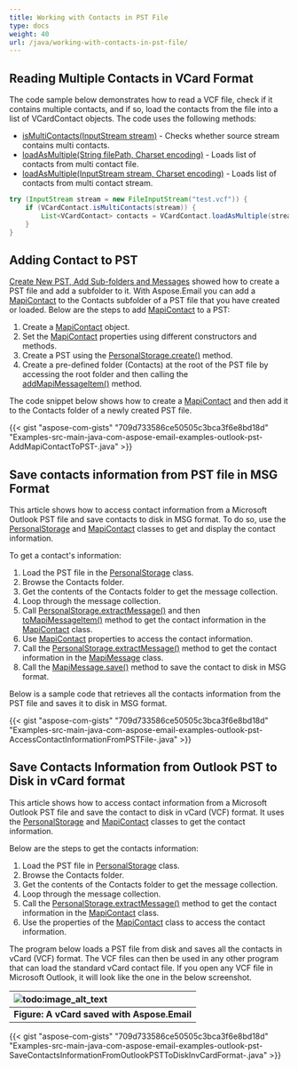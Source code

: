 ```yaml
---
title: Working with Contacts in PST File
type: docs
weight: 40
url: /java/working-with-contacts-in-pst-file/
---
```


## **Reading Multiple Contacts in VCard Format**

The code sample below demonstrates how to read a VCF file, check if it contains multiple contacts, and if so, load the contacts from the file into a list of VCardContact objects. The code uses the following methods:

- [isMultiContacts(InputStream stream)](https://reference.aspose.com/email/java/com.aspose.email/vcardcontact/#isMultiContacts-java.io.InputStream-) - Checks whether source stream contains multi contacts.
- [loadAsMultiple(String filePath, Charset encoding)](https://reference.aspose.com/email/java/com.aspose.email/vcardcontact/#loadAsMultiple-java.lang.String-java.nio.charset.Charset-) - Loads list of contacts from multi contact file.
- [loadAsMultiple(InputStream stream, Charset encoding)](https://reference.aspose.com/email/java/com.aspose.email/vcardcontact/#loadAsMultiple-java.io.InputStream-java.nio.charset.Charset-) - Loads list of contacts from multi contact stream.

```java
try (InputStream stream = new FileInputStream("test.vcf")) {
    if (VCardContact.isMultiContacts(stream)) {
        List<VCardContact> contacts = VCardContact.loadAsMultiple(stream, Charset.forName("utf-8"));
    }
}
```

## **Adding Contact to PST**

[Create New PST, Add Sub-folders and Messages](java/create-new-pst-add-sub-folders-and-messages/) showed how to create a PST file and add a subfolder to it. With Aspose.Email you can add a [MapiContact](https://reference.aspose.com/email/java/com.aspose.email/mapicontact/) to the Contacts subfolder of a PST file that you have created or loaded. Below are the steps to add [MapiContact](https://reference.aspose.com/email/java/com.aspose.email/mapicontact/) to a PST:

1. Create a [MapiContact](https://reference.aspose.com/email/java/com.aspose.email/mapicontact/) object.
1. Set the [MapiContact](https://reference.aspose.com/email/java/com.aspose.email/mapicontact/) properties using different constructors and methods.
1. Create a PST using the [PersonalStorage.create()](https://reference.aspose.com/email/java/com.aspose.email/personalstorage/#create-java.lang.String-int-) method.
1. Create a pre-defined folder (Contacts) at the root of the PST file by accessing the root folder and then calling the [addMapiMessageItem()](https://reference.aspose.com/email/java/com.aspose.email/folderinfo/#addMapiMessageItem-com.aspose.email.IMapiMessageItem-) method.

The code snippet below shows how to create a [MapiContact](https://reference.aspose.com/email/java/com.aspose.email/mapicontact/) and then add it to the Contacts folder of a newly created PST file.

{{< gist "aspose-com-gists" "709d733586ce50505c3bca3f6e8bd18d" "Examples-src-main-java-com-aspose-email-examples-outlook-pst-AddMapiContactToPST-.java" >}}

## **Save contacts information from PST file in MSG Format**

This article shows how to access contact information from a Microsoft Outlook PST file and save contacts to disk in MSG format. To do so, use the [PersonalStorage](https://apireference.aspose.com/email/java/com.aspose.email/PersonalStorage) and [MapiContact](https://reference.aspose.com/email/java/com.aspose.email/mapicontact/) classes to get and display the contact information.

To get a contact's information:

1. Load the PST file in the [PersonalStorage](https://reference.aspose.com/email/java/com.aspose.email/personalstorage/) class.
1. Browse the Contacts folder.
1. Get the contents of the Contacts folder to get the message collection.
1. Loop through the message collection.
1. Call [PersonalStorage.extractMessage()](https://reference.aspose.com/email/java/com.aspose.email/personalstorage/#extractMessage-com.aspose.email.MessageInfo-) and then [toMapiMessageItem()](https://reference.aspose.com/email/java/com.aspose.email/mapimessage/#toMapiMessageItem--) method to get the contact information in the [MapiContact](https://reference.aspose.com/email/java/com.aspose.email/mapicontact/) class.
1. Use [MapiContact](https://reference.aspose.com/email/java/com.aspose.email/mapicontact/) properties to access the contact information.
1. Call the [PersonalStorage.extractMessage()](https://reference.aspose.com/email/java/com.aspose.email/personalstorage/#extractMessage-com.aspose.email.MessageInfo-) method to get the contact information in the [MapiMessage](https://reference.aspose.com/email/java/com.aspose.email/mapimessage/) class.
1. Call the [MapiMessage.save()](https://reference.aspose.com/email/java/com.aspose.email/mapimessage/#save-java.lang.String-) method to save the contact to disk in MSG format.

Below is a sample code that retrieves all the contacts information from the PST file and saves it to disk in MSG format.

{{< gist "aspose-com-gists" "709d733586ce50505c3bca3f6e8bd18d" "Examples-src-main-java-com-aspose-email-examples-outlook-pst-AccessContactInformationFromPSTFile-.java" >}}

## **Save Contacts Information from Outlook PST to Disk in vCard format**

This article shows how to access contact information from a Microsoft Outlook PST file and save the contact to disk in vCard (VCF) format. It uses the [PersonalStorage](https://reference.aspose.com/email/java/com.aspose.email/personalstorage/) and [MapiContact](https://reference.aspose.com/email/java/com.aspose.email/mapicontact/) classes to get the contact information.

Below are the steps to get the contacts information:

1. Load the PST file in [PersonalStorage](https://reference.aspose.com/email/java/com.aspose.email/personalstorage/) class.
1. Browse the Contacts folder.
1. Get the contents of the Contacts folder to get the message collection.
1. Loop through the message collection.
1. Call the [PersonalStorage.extractMessage()](https://reference.aspose.com/email/java/com.aspose.email/personalstorage/#extractMessage-com.aspose.email.MessageInfo-) method to get the contact information in the [MapiContact](https://reference.aspose.com/email/java/com.aspose.email/mapicontact/) class.
1. Use the properties of the [MapiContact](https://reference.aspose.com/email/java/com.aspose.email/mapicontact/) class to access the contact information.

The program below loads a PST file from disk and saves all the contacts in vCard (VCF) format. The VCF files can then be used in any other program that can load the standard vCard contact file. If you open any VCF file in Microsoft Outlook, it will look like the one in the below screenshot.

|![todo:image_alt_text](https://i.imgur.com/EFt3p1Z.png)|
| :- |
|**Figure: A vCard saved with Aspose.Email**|
{{< gist "aspose-com-gists" "709d733586ce50505c3bca3f6e8bd18d" "Examples-src-main-java-com-aspose-email-examples-outlook-pst-SaveContactsInformationFromOutlookPSTToDiskInvCardFormat-.java" >}}
